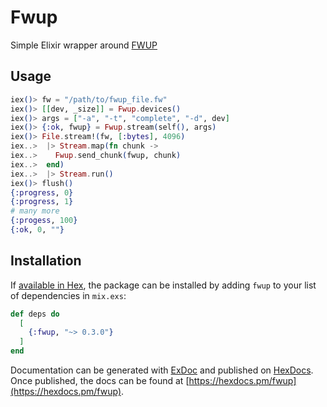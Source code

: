 # Fwup

Simple Elixir wrapper around [FWUP](https://github.com/fhunleth/fwup)

## Usage

```elixir
iex()> fw = "/path/to/fwup_file.fw"
iex()> [[dev, _size]] = Fwup.devices()
iex()> args = ["-a", "-t", "complete", "-d", dev]
iex()> {:ok, fwup} = Fwup.stream(self(), args)
iex()> File.stream!(fw, [:bytes], 4096)
iex..>  |> Stream.map(fn chunk ->
iex..>    Fwup.send_chunk(fwup, chunk)
iex..>  end)
iex..>  |> Stream.run()
iex()> flush()
{:progress, 0}
{:progress, 1}
# many more
{:progess, 100}
{:ok, 0, ""}
```

## Installation

If [available in Hex](https://hex.pm/docs/publish), the package can be installed
by adding `fwup` to your list of dependencies in `mix.exs`:

```elixir
def deps do
  [
    {:fwup, "~> 0.3.0"}
  ]
end
```

Documentation can be generated with [ExDoc](https://github.com/elixir-lang/ex_doc)
and published on [HexDocs](https://hexdocs.pm). Once published, the docs can
be found at [https://hexdocs.pm/fwup](https://hexdocs.pm/fwup).

